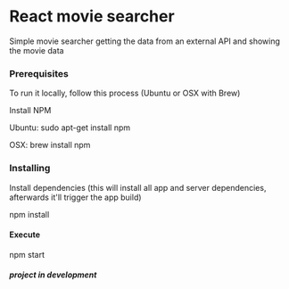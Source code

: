 # React movie searcher 

Simple movie searcher getting the data from an external API and showing the movie data

### Prerequisites

To run it locally, follow this process (Ubuntu or OSX with Brew)

Install NPM

Ubuntu: sudo apt-get install npm

OSX: brew install npm

### Installing

Install dependencies (this will install all app and server dependencies, afterwards it'll trigger the app build)

npm install

#### Execute

npm start

##### project in development
